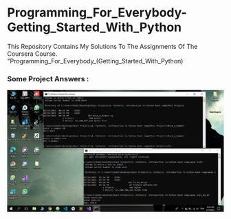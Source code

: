 # Programming_For_Everybody-Getting_Started_With_Python
This Repository Contains My Solutions To The Assignments Of The Coursera Course. "Programming_For_Everybody_(Getting_Started_With_Python)

### Some Project Answers :

![Web_Page_Image](Project.png)

